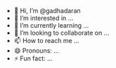 - 👋 Hi, I’m @gadhadaran
- 👀 I’m interested in ...
- 🌱 I’m currently learning ...
- 💞️ I’m looking to collaborate on ...
- 📫 How to reach me ...
- 😄 Pronouns: ...
- ⚡ Fun fact: ...

<!---
gadhadaran/gadhadaran is a ✨ special ✨ repository because its `README.md` (this file) appears on your GitHub profile.
You can click the Preview link to take a look at your changes.
--->

